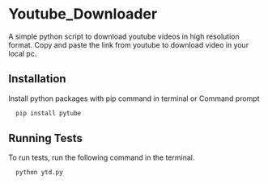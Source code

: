 # Youtube_Downloader
A simple python script to download youtube videos in high resolution format. Copy and paste the link from youtube to download video in your local pc.

## Installation
Install python packages with pip command in terminal or Command prompt

```bash
  pip install pytube
```

## Running Tests

To run tests, run the following command in the terminal.

```bash
  python ytd.py
```
